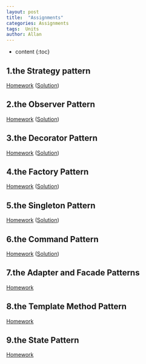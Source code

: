 ```yaml
---
layout: post
title:  "Assignments"
categories: Assignments
tags:  Units  
author: Allan
---
```


* content
{:toc}

## 1.the Strategy pattern
<A href="./../resources/Assignments/Strategy.Homework.docx">Homework</a>
(<A href="./../resources/Assignments/Strategy.Homework.solution.docx">Solution</a>)
## 2.the Observer Pattern
<A href="./../resources/Assignments/Oberver.Homework.docx">Homework</a>
(<A href="./../resources/Assignments/Oberver.Homework.solution.docx">Solution</a>)
## 3.the Decorator Pattern
<A href="./../resources/Assignments/Decorator.Homework.docx">Homework</a>
(<A href="./../resources/Assignments/Decorator.Homework.solution.docx">Solution</a>)
## 4.the Factory Pattern
<A href="./../resources/Assignments/Factory.Homework.docx">Homework</a>
(<A href="./../resources/Assignments/Factory.Homework.solution.docx">Solution</a>)
## 5.the Singleton Pattern
<A href="./../resources/Assignments/singleton.Homework.docx">Homework</a>
(<A href="./../resources/Assignments/singleton.Homework.solution.docx">Solution</a>)
## 6.the Command Pattern
<A href="./../resources/Assignments/Command.Homework.docx">Homework</a>
(<A href="./../resources/Assignments/Command.Homework.solution.docx"><u>Solution</u></a>)
<!-- (<A href="./../resources/Assignments/Command.Homework.solution.docx"><u>Solution</u></a>) -->
## 7.the Adapter and Facade Patterns
<A href="./../resources/Assignments/Adpter.Facade.Homework.docx">Homework</a>
<!-- (<A href="./../resources/Assignments/Adpter.Facade.Homework.solution.docx">Solution</a>) -->
## 8.the Template Method Pattern
<A href="./../resources/Assignments/Template.Homework.docx">Homework</a>
<!-- (<A href="./../resources/Assignments/Template.Homework.solution.docx">Solution</a>) -->
## 9.the State Pattern
<A href="./../resources/Assignments/State.Homework.docx">Homework</a>
<!-- (<A href="./../resources/Assignments/State.Homework.solution.docx">Solution</a>) -->
